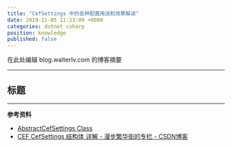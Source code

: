 ```yaml
---
title: "CefSettings 中的各种配置用途和效果解读"
date: 2019-11-05 11:23:09 +0800
categories: dotnet csharp
position: knowledge
published: false
---
```


在此处编辑 blog.walterlv.com 的博客摘要

---

<div id="toc"></div>

## 标题

---

**参考资料**

- [AbstractCefSettings Class](http://cefsharp.github.io/api/71.0.0/html/T_CefSharp_AbstractCefSettings.htm)
- [CEF CefSettings 结构体 详解 - 漫步繁华街的专栏 - CSDN博客](https://blog.csdn.net/xiezhongyuan07/article/details/84402083)
